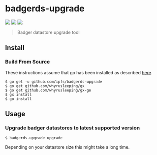 badgerds-upgrade
================

[![](https://img.shields.io/badge/made%20by-Protocol%20Labs-blue.svg?style=flat-square)](http://ipn.io)
[![](https://img.shields.io/badge/project-IPFS-blue.svg?style=flat-square)](http://ipfs.io/)
[![](https://img.shields.io/badge/freenode-%23ipfs-blue.svg?style=flat-square)](http://webchat.freenode.net/?channels=%23ipfs)

> Badger datastore upgrade tool

## Install

### Build From Source

These instructions assume that go has been installed as described [here](https://github.com/ipfs/go-ipfs#install-go).

```
$ go get -u github.com/ipfs/badgerds-upgrade
$ go get github.com/whyrusleeping/gx
$ go get github.com/whyrusleeping/gx-go
$ gx install
$ go install
```

## Usage

### Upgrade badger datastores to latest supported version
```
$ badgerds-upgrade upgrade
```

Depending on your datastore size this might take a long time.